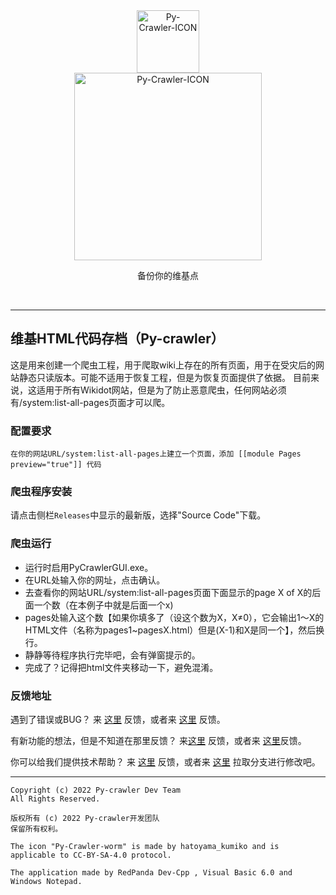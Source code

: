 <div class="center" align="center">
  <a href="#">
    <img alt="Py-Crawler-ICON" src="https://helloosdisk.wikidot.com/local--files/file:github/Pyc" width="100px">
  </a><br/>
  <img alt="Py-Crawler-ICON" src="https://helloosdisk.wikidot.com/local--files/file:github/pyctext.png" width="300px">
  <p>备份你的维基点</p>
  <img alt="" src="https://img.shields.io/github/license/HelloOSMe/Py-crawler">&nbsp;&nbsp;<img alt="" src="https://img.shields.io/github/v/release/HelloOSMe/Py-Crawler?include_prereleases">&nbsp;&nbsp;<img alt="" src="https://img.shields.io/github/stars/HelloOSMe/Py-crawler">
</div>

----------

## 维基HTML代码存档（Py-crawler）

这是用来创建一个爬虫工程，用于爬取wiki上存在的所有页面，用于在受灾后的网站静态只读版本。可能不适用于恢复工程，但是为恢复页面提供了依据。
目前来说，这适用于所有Wikidot网站，但是为了防止恶意爬虫，任何网站必须有/system:list-all-pages页面才可以爬。

### **配置要求**

```
在你的网站URL/system:list-all-pages上建立一个页面，添加 [[module Pages preview="true"]] 代码
```

### **爬虫程序安装**
请点击侧栏`Releases`中显示的最新版，选择"Source Code"下载。

### **爬虫运行**
* 运行时启用PyCrawlerGUI.exe。
* 在URL处输入你的网址，点击确认。
* 去查看你的网站URL/system:list-all-pages页面下面显示的page X of X的后面一个数（在本例子中就是后面一个x)
* pages处输入这个数【如果你填多了（设这个数为X，X≠0），它会输出1～X的HTML文件（名称为pages1~pagesX.html）但是(X-1)和X是同一个】，然后换行。
* 静静等待程序执行完毕吧，会有弹窗提示的。
* 完成了？记得把html文件夹移动一下，避免混淆。

### **反馈地址**

遇到了错误或BUG？ 来 [这里](http://ld-private-website.wikidot.com/forum/c-7602918/pyc) 反馈，或者来 [这里](https://github.com/HelloOSMe/Py-crawler/issues) 反馈。

有新功能的想法，但是不知道在那里反馈？ 来[这里](http://ld-private-website.wikidot.com/forum/t-15402049/pyc-1-1-0-1-9) 反馈，或者来 [这里](https://github.com/HelloOSMe/Py-crawler/issues)反馈。

你可以给我们提供技术帮助？ 来 [这里](http://ld-private-website.wikidot.com/forum/c-7602920/) 反馈，或者来 [这里](https://github.com/HelloOSMe/Py-crawler/fork) 拉取分支进行修改吧。

----------

```
Copyright (c) 2022 Py-crawler Dev Team
All Rights Reserved.

版权所有 (c) 2022 Py-crawler开发团队
保留所有权利。

The icon "Py-Crawler-worm" is made by hatoyama_kumiko and is applicable to CC-BY-SA-4.0 protocol.

The application made by RedPanda Dev-Cpp , Visual Basic 6.0 and Windows Notepad.
```
